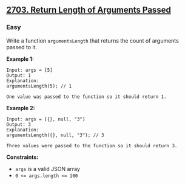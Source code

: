 ## [2703. Return Length of Arguments Passed](https://leetcode.com/problems/return-length-of-arguments-passed/)

### Easy

Write a function `argumentsLength` that returns the count of arguments passed to it.

**Example 1:**

```
Input: args = [5]
Output: 1
Explanation:
argumentsLength(5); // 1

One value was passed to the function so it should return 1.
```

**Example 2:**

```
Input: args = [{}, null, "3"]
Output: 3
Explanation: 
argumentsLength({}, null, "3"); // 3

Three values were passed to the function so it should return 3.
```

**Constraints:**

- `args` is a valid JSON array
- `0 <= args.length <= 100`
